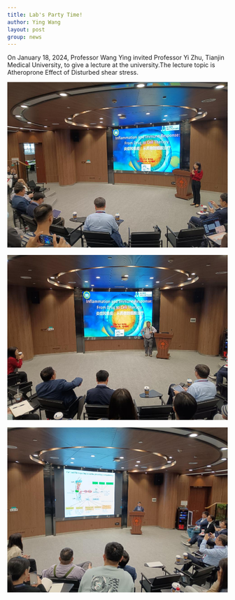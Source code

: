 ```yaml
---
title: Lab's Party Time!
author: Ying Wang
layout: post
group: news
---
```


On January 18, 2024, Professor Wang Ying invited Professor Yi Zhu, Tianjin Medical University, to give a lecture at the university.The lecture topic is Atheroprone Effect of Disturbed shear stress.


![image01](/docs/images/Lecture03.jpg)

![image02](/docs/images/Lecture04.jpg)

![image02](/docs/images/Lecture05.jpg)



 <!-- <img src="/docs/images/partytime01.jpg" alt="Day 1" class="img-fluid">
 <img src="/docs/images/partytime02.jpg" alt="Day 1" class="img-fluid">
 <img src="/docs/images/partytime03.jpg" alt="Day 1" class="img-fluid">
 <img src="/docs/images/partytime04.jpg" alt="Day 1" class="img-fluid"> -->

 <!-- <img src="..." alt="Day 1" class="img-fluid"> -->


